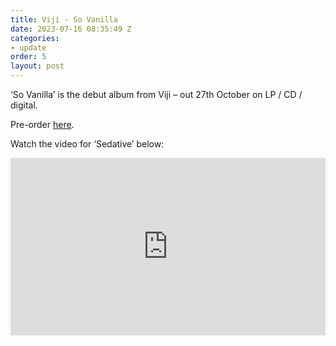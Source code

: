 ```yaml
---
title: Viji - So Vanilla
date: 2023-07-16 08:35:49 Z
categories:
- update
order: 5
layout: post
---
```


‘So Vanilla’ is the debut album from Viji – out 27th October on LP / CD / digital.

Pre-order  <a href="https://ffm.to/viji_sovanilla" >here</a>. 

Watch the video for ‘Sedative’ below:
 
<style>.embed-container { position: relative; padding-bottom: 56.25%; height: 0; overflow: hidden; max-width: 100%; } .embed-container iframe, .embed-container object, .embed-container embed { position: absolute; top: 0; left: 0; width: 100%; height: 100%; }</style><div class='embed-container'><iframe src='https://www.youtube.com/embed/W5TMr2fRMe8' frameborder='0' allowfullscreen></iframe></div>
<p> </p>
